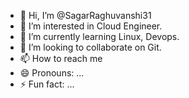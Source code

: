 - 👋 Hi, I’m @SagarRaghuvanshi31
- 👀 I’m interested in Cloud Engineer.
- 🌱 I’m currently learning Linux, Devops.
- 💞️ I’m looking to collaborate on Git.
- 📫 How to reach me 
- 😄 Pronouns: ...
- ⚡ Fun fact: ...

<!---
SagarRaghuvanshi31/SagarRaghuvanshi31 is a ✨ special ✨ repository because its `README.md` (this file) appears on your GitHub profile.
You can click the Preview link to take a look at your changes.
--->

